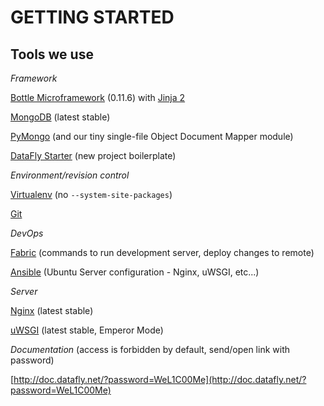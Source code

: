 GETTING STARTED
===============

Tools we use
------------

*Framework*

[Bottle Microframework](http://bottle.readthedocs.org/en/release-0.11/)
(0.11.6) with [Jinja 2](http://jinja.pocoo.org/docs/)

[MongoDB](http://docs.mongodb.org/manual/)
(latest stable)

[PyMongo](http://api.mongodb.org/python/current/)
(and our tiny single-file Object Document Mapper module)

[DataFly Starter](/datafly-starter)
(new project boilerplate)

*Environment/revision control*

[Virtualenv](http://www.virtualenv.org/en/latest)
(no `--system-site-packages`)

[Git](http://gitref.org/index.html)

*DevOps*

[Fabric](http://docs.fabfile.org/en/1.6/)
(commands to run development server, deploy changes to remote)

[Ansible](http://www.ansibleworks.com/docs/gettingstarted.html)
(Ubuntu Server configuration - Nginx, uWSGI, etc...)

*Server*

[Nginx](http://wiki.nginx.org/Main)
(latest stable)

[uWSGI](http://uwsgi-docs.readthedocs.org/en/latest/)
(latest stable, Emperor Mode)

*Documentation* (access is forbidden by default, send/open link with password)  

[http://doc.datafly.net/?password=WeL1C00Me](http://doc.datafly.net/?password=WeL1C00Me)  